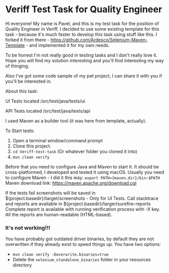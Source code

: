 Veriff Test Task for Quality Engineer
=======================

Hi everyone! My name is Pavel, and this is my test task for the position of Quality Engineer in Veriff.
I decided to use some existing template for this task - because it's much faster to develop this task using stuff like this.
I forked it from there - https://github.com/Ardesco/Selenium-Maven-Template - and implemented it for my own needs.

To be honest I'm not really good in testing tasks and I don't really love it.
Hope you will find my solution interesting and you'll find interesting my way of thinging.

Also I've got some code sample of my pet project, I can share it with you if you'll be interested in.

About this task:

UI Tests located /src/test/java/tests/ui

API Tests located /src/test/java/tests/api

I used Maven as a builder tool (it was here from template, actually).

To Start tests:

1. Open a terminal window/command prompt
2. Clone this project.
3. `cd Veriff-test-task` (Or whatever folder you cloned it into)
4. `mvn clean verify`

Before that you need to configure Java and Maven to start it. It should be cross-platformed, I developed and tested it using macOS.
Usually you need to configure Maven - I did it this way: 
`export PATH={maven.dir}/bin:$PATH`
Maven download link: https://maven.apache.org/download.cgi

If the tests fail screenshots will be saved in ${project.basedir}/target/screenshots - Only for UI Tests.
Call stacktrace and reports are available in ${project.basedir}/targer/surefire-reports
Complete report is available with running verification process with -X key. All the reports are human-readable (HTML-based).

### It's not working!!!

You have probably got outdated driver binaries, by default they are not overwritten if they already exist to speed things up.  You have two options:

- `mvn clean verify -Doverwrite.binaries=true`
- Delete the `selenium_standalone_binaries` folder in your resources directory
